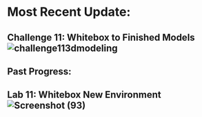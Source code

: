 # Most Recent Update:
Challenge 11: Whitebox to Finished Models
![challenge113dmodeling](https://github.com/user-attachments/assets/f51a8dad-1b39-4069-9854-a8177b9e3dc0)
--------------------------------------------------------

Past Progress: 
---------------------------------------------------
Lab 11: Whitebox New Environment
![Screenshot (93)](https://github.com/user-attachments/assets/170cc756-9e42-4839-89c2-3a64a5ca2284)
---------------------------------------------------------
